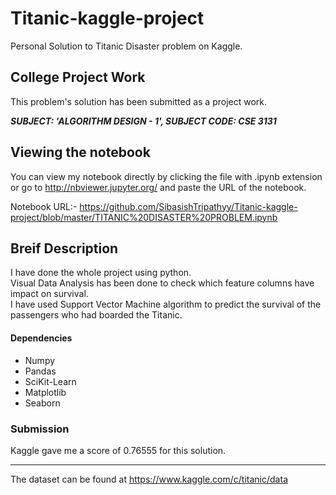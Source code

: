 # Titanic-kaggle-project
Personal Solution to Titanic Disaster problem on Kaggle.

## College Project Work
This problem's solution has been submitted as a project work. 

<em><b>SUBJECT: 'ALGORITHM DESIGN - 1', SUBJECT CODE: CSE 3131</b></em>

## Viewing the notebook
You can view my notebook directly by clicking the file with .ipynb extension or go to http://nbviewer.jupyter.org/ and paste the URL of the notebook.

Notebook URL:- https://github.com/SibasishTripathyy/Titanic-kaggle-project/blob/master/TITANIC%20DISASTER%20PROBLEM.ipynb

## Breif Description

I have done the whole project using python.<br>
Visual Data Analysis has been done to check which feature columns have impact on survival.<br>
I have used Support Vector Machine algorithm to predict the survival of the passengers who had boarded the Titanic.

#### Dependencies
<ul>
  
  <li>Numpy</li>
  <li>Pandas</li>
  <li>SciKit-Learn</li>
  <li>Matplotlib</li>
  <li>Seaborn</li>
  
</ul>

### Submission
Kaggle gave me a score of 0.76555 for this solution.

<hr>

The dataset can be found at https://www.kaggle.com/c/titanic/data
